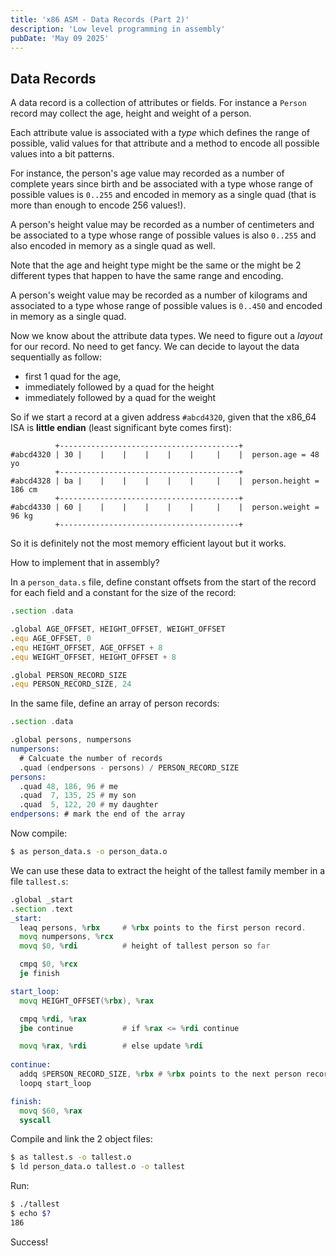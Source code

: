 ```yaml
---
title: 'x86 ASM - Data Records (Part 2)'
description: 'Low level programming in assembly'
pubDate: 'May 09 2025'
---
```



## Data Records

A data record is a collection of attributes or fields. For instance a `Person` record may collect
the age, height and weight of a person.

Each attribute value is associated with a *type* which defines the range of possible, valid
values for that attribute and a method to encode all possible values into a bit patterns.

For instance, the person's age value may recorded as a number of complete years since birth
and be associated with a type whose range of possible values
is `0..255` and encoded in memory as a single quad (that is more than enough to encode 256 values!).

A person's height value may be recorded as a number of centimeters and be associated to a type
whose range of possible values is also `0..255` and also encoded in memory as a single quad as well.

Note that the age and height type might be the same or the might be 2 different types that happen
to have the same range and encoding.

A person's weight value may be recorded as a number of kilograms and associated to a type 
whose range of possible values is `0..450` and encoded in memory as a single quad.

Now we know about the attribute data types. We need to figure out a *layout* for our record.
No need to get fancy. We can decide to layout the data sequentially as follow:
- first 1 quad for the age,
- immediately followed by a quad for the height
- immediately followed by a quad for the weight

So if we start a record at a given address `#abcd4320`, given that the x86_64 ISA is
**little endian** (least significant byte comes first):
```
          +----------------------------------------+
#abcd4320 | 30 |    |    |    |    |    |     |    |  person.age = 48 yo
          +----------------------------------------+
#abcd4328 | ba |    |    |    |    |    |     |    |  person.height = 186 cm
          +----------------------------------------+
#abcd4330 | 60 |    |    |    |    |    |     |    |  person.weight = 96 kg
          +----------------------------------------+
```

So it is definitely not the most memory efficient layout but it works.

How to implement that in assembly?

In a `person_data.s` file, define constant offsets from the start of the record for each field and 
a constant for the size of the record:
```asm
.section .data

.global AGE_OFFSET, HEIGHT_OFFSET, WEIGHT_OFFSET
.equ AGE_OFFSET, 0
.equ HEIGHT_OFFSET, AGE_OFFSET + 8
.equ WEIGHT_OFFSET, HEIGHT_OFFSET + 8 

.global PERSON_RECORD_SIZE
.equ PERSON_RECORD_SIZE, 24
```

In the same file, define an array of person records:
```asm
.section .data

.global persons, numpersons
numpersons: 
  # Calcuate the number of records
  .quad (endpersons - persons) / PERSON_RECORD_SIZE 
persons:
  .quad 48, 186, 96 # me
  .quad  7, 135, 25 # my son
  .quad  5, 122, 20 # my daughter
endpersons: # mark the end of the array
```

Now compile:
```sh
$ as person_data.s -o person_data.o
```

We can use these data to extract the height of the tallest family member in a file `tallest.s`:
```asm
.global _start
.section .text
_start:
  leaq persons, %rbx     # %rbx points to the first person record.
  movq numpersons, %rcx
  movq $0, %rdi          # height of tallest person so far

  cmpq $0, %rcx
  je finish

start_loop:
  movq HEIGHT_OFFSET(%rbx), %rax

  cmpq %rdi, %rax
  jbe continue           # if %rax <= %rdi continue

  movq %rax, %rdi        # else update %rdi
  
continue:
  addq $PERSON_RECORD_SIZE, %rbx # %rbx points to the next person record
  loopq start_loop

finish:
  movq $60, %rax
  syscall
```

Compile and link the 2 object files:
```sh
$ as tallest.s -o tallest.o
$ ld person_data.o tallest.o -o tallest
```

Run:
```sh
$ ./tallest
$ echo $?
186
```

Success!

